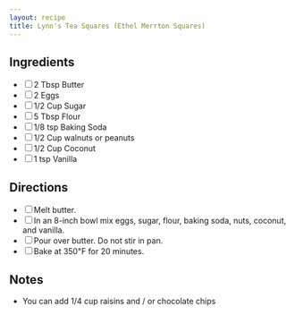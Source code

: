 ```yaml
---
layout: recipe
title: Lynn's Tea Squares (Ethel Merrton Squares)
---
```


<section class="ingredients">
    <h2>Ingredients</h2>
    <ul class="ingredient-list">
        <li><label><input type="checkbox">2 Tbsp Butter</label></li>
        <li><label><input type="checkbox">2 Eggs</label></li>
        <li><label><input type="checkbox">1/2 Cup Sugar</label></li>
        <li><label><input type="checkbox">5 Tbsp Flour</label></li>
        <li><label><input type="checkbox">1/8 tsp Baking Soda</label></li>
        <li><label><input type="checkbox">1/2 Cup walnuts or peanuts</label></li>
        <li><label><input type="checkbox">1/2 Cup Coconut</label></li>
        <li><label><input type="checkbox">1 tsp Vanilla</label></li>
    </ul>
</section>

<section class="directions">
    <h2>Directions</h2>
    <ul class="direction-list">
        <li><label><input type="checkbox">Melt butter.</label></li>
        <li><label><input type="checkbox">In an 8-inch bowl mix eggs, sugar, flour, baking soda, nuts, coconut, and vanilla.</label></li>
        <li><label><input type="checkbox">Pour over butter. Do not stir in pan.</label></li>
        <li><label><input type="checkbox">Bake at 350℉ for 20 minutes.</label></li>
    </ul>
</section>

<section class="notes">
    <h2>Notes</h2>
    <ul class="notes-list">
        <li>You can add 1/4 cup raisins and / or chocolate chips</li>
    </ul>
</section>
